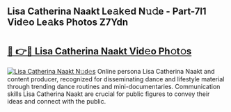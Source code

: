 ## Lisa Catherina Naakt Le𝚊k𝚎d N𝚞𝚍e - Part-7l1 Vid𝚎o Le𝚊ks Photos Z7Ydn

# <h2><a href="http://fb0upi.evod.top/?m=Lisa+Catherina+Naakt">🔗 👉🔴 Lisa Catherina Naakt Vid𝚎o Ph𝚘t𝚘s</a></h2>

[![Lisa Catherina Naakt N𝚞d𝚎s](https://i.imgur.com/8V9OHl7.gif)](http://fb0upi.evod.top/?m=Lisa+Catherina+Naakt)
Online persona Lisa Catherina Naakt and content producer, recognized for disseminating dance and lifestyle material through trending dance routines and mini-documentaries. Communication skills Lisa Catherina Naakt are crucial for public figures to convey their ideas and connect with the public. 
